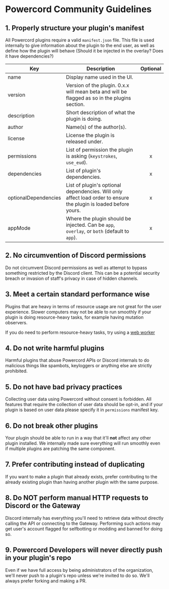 # Powercord Community Guidelines

## 1. Properly structure your plugin's manifest

All Powercord plugins require a valid `manifest.json` file.
This file is used internally to give information about the plugin to the end user, as well as define how the plugin
will behave (Should it be injected in the overlay? Does it have dependencies?)

| Key                  | Description                                                                                                      | Optional |
|----------------------|------------------------------------------------------------------------------------------------------------------|:--------:|
| name                 | Display name used in the UI.                                                                                     |          |
| version              | Version of the plugin. 0.x.x will mean beta and will be flagged as so in the plugins section.                    |          |
| description          | Short description of what the plugin is doing.                                                                   |          |
| author               | Name(s) of the author(s).                                                                                        |          |
| license              | License the plugin is released under.                                                                            |          |
| permissions          | List of permission the plugin is asking (`keystrokes`, `use_eud`).                                               | x        |
| dependencies         | List of plugin's dependencies.                                                                                   | x        |
| optionalDependencies | List of plugin's optional dependencies. Will only affect load order to ensure the plugin is loaded before yours. | x        |
| appMode              | Where the plugin should be injected. Can be `app`, `overlay`, or `both` (default to `app`).                      | x        |

## 2. No circumvention of Discord permissions

Do not circumvent Discord permissions as well as attempt to bypass something restricted by the Discord client. This can be a potential security breach or invasion of staff's privacy in case of hidden channels.

## 3. Meet a certain standard performance wise

Plugins that are heavy in terms of resource usage are not great for the user experience. Slower computers may not
be able to run smoothly if your plugin is doing resource-heavy tasks, for example having mutation observers.

If you do need to perform resource-heavy tasks, try using a [web worker](https://developer.mozilla.org/en-US/docs/Web/API/Web_Workers_API/Using_web_workers)

## 4. Do not write harmful plugins

Harmful plugins that abuse Powercord APIs or Discord internals to do malicious things like spambots, keyloggers
or anything else are strictly prohibited.

## 5. Do not have bad privacy practices

Collecting user data using Powercord without consent is forbidden. All features that require the collection of user data
should be opt-in, and if your plugin is based on user data please specify it in `permissions` manifest key.

## 6. Do not break other plugins

Your plugin should be able to run in a way that it'll **not** affect any other plugin installed. We internally made
sure everything will run smoothly even if multiple plugins are patching the same component.

## 7. Prefer contributing instead of duplicating

If you want to make a plugin that already exists, prefer contributing to the already existing plugin than having another
plugin with the same purpose.

## 8. Do **NOT** perform manual HTTP requests to Discord or the Gateway

Discord internally has everything you'll need to retrieve data without directly calling the API or connecting to the
Gateway. Performing such actions may get user's account flagged for selfbotting or modding and banned for doing so.

## 9. Powercord Developers will never directly push in your plugin's repo

Even if we have full access by being administrators of the organization, we'll never push to a plugin's repo unless
we're invited to do so. We'll always prefer forking and making a PR.
